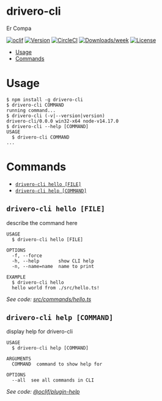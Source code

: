 drivero-cli
===========

Er Compa

[![oclif](https://img.shields.io/badge/cli-oclif-brightgreen.svg)](https://oclif.io)
[![Version](https://img.shields.io/npm/v/drivero-cli.svg)](https://npmjs.org/package/drivero-cli)
[![CircleCI](https://circleci.com/gh/davidmriverog/drivero-cli/tree/master.svg?style=shield)](https://circleci.com/gh/davidmriverog/drivero-cli/tree/master)
[![Downloads/week](https://img.shields.io/npm/dw/drivero-cli.svg)](https://npmjs.org/package/drivero-cli)
[![License](https://img.shields.io/npm/l/drivero-cli.svg)](https://github.com/davidmriverog/drivero-cli/blob/master/package.json)

<!-- toc -->
* [Usage](#usage)
* [Commands](#commands)
<!-- tocstop -->
# Usage
<!-- usage -->
```sh-session
$ npm install -g drivero-cli
$ drivero-cli COMMAND
running command...
$ drivero-cli (-v|--version|version)
drivero-cli/0.0.0 win32-x64 node-v14.17.0
$ drivero-cli --help [COMMAND]
USAGE
  $ drivero-cli COMMAND
...
```
<!-- usagestop -->
# Commands
<!-- commands -->
* [`drivero-cli hello [FILE]`](#drivero-cli-hello-file)
* [`drivero-cli help [COMMAND]`](#drivero-cli-help-command)

## `drivero-cli hello [FILE]`

describe the command here

```
USAGE
  $ drivero-cli hello [FILE]

OPTIONS
  -f, --force
  -h, --help       show CLI help
  -n, --name=name  name to print

EXAMPLE
  $ drivero-cli hello
  hello world from ./src/hello.ts!
```

_See code: [src/commands/hello.ts](https://github.com/davidmriverog/drivero-cli/blob/v0.0.0/src/commands/hello.ts)_

## `drivero-cli help [COMMAND]`

display help for drivero-cli

```
USAGE
  $ drivero-cli help [COMMAND]

ARGUMENTS
  COMMAND  command to show help for

OPTIONS
  --all  see all commands in CLI
```

_See code: [@oclif/plugin-help](https://github.com/oclif/plugin-help/blob/v3.2.2/src/commands/help.ts)_
<!-- commandsstop -->
